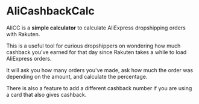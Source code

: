 # AliCashbackCalc

AliCC is a **simple calculator** to calculate AliExpress dropshipping orders with Rakuten.

This is a useful tool for curious dropshippers on wondering how much cashback you've earned for that day since Rakuten takes a while to load AliExpress orders.

It will ask you how many orders you've made, ask how much the order was depending on the amount, and calculate the percentage.

There is also a feature to add a different cashback number if you are using a card that also gives cashback.
